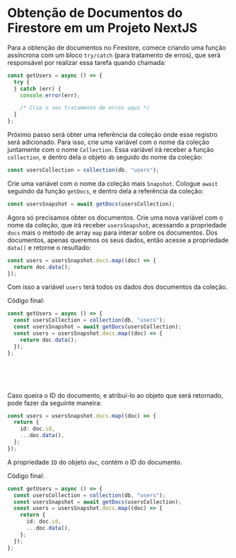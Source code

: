 # Obtenção de Documentos do Firestore em um Projeto NextJS

Para a obtenção de documentos no Firestore, comece criando uma função assíncrona com um bloco `try/catch` (para tratamento de erros), que será responsável por realizar essa tarefa quando chamada:

```typescript
const getUsers = async () => {
  try {
  } catch (err) {
    console.error(err);

    /* Crie o seu tratamento de erros aqui */
  }
};
```

Próximo passo será obter uma referência da coleção onde esse registro será adicionado.
Para isso, crie uma variável com o nome da coleção juntamente com o nome `Collection`.
Essa variável irá receber a função `collection`, e dentro dela o objeto `db` seguido do nome da coleção:

```typescript
const usersCollection = collection(db, "users");
```

Crie uma variável com o nome da coleção mais `Snapshot`.
Cologue `await` seguindo da função `getDocs`, e dentro dela a referência da coleção:

```typescript
const usersSnapshot = await getDocs(usersCollection);
```

Agora só precisamos obter os documentos.
Crie uma nova variável com o nome da coleção, que irá receber `usersSnapshot`, acessando a propriedade `docs` mais o método de array `map` para interar sobre os documentos.
Dos documentos, apenas queremos os seus dados, então acesse a propriedade `data()` e retorne o resultado:

```typescript
const users = usersSnapshot.docs.map((doc) => {
  return doc.data();
});
```

Com isso a variável `users` terá todos os dados dos documentos da coleção.

Código final:

```typescript
const getUsers = async () => {
  const usersCollection = collection(db, "users");
  const usersSnapshot = await getDocs(usersCollection);
  const users = usersSnapshot.docs.map((doc) => {
    return doc.data();
  });
};
```

</br>
</br>
</br>

Caso queira o ID do documento, e atribuí-lo ao objeto que será retornado, pode fazer da seguinte maneira:

```typescript
const users = usersSnapshot.docs.map((doc) => {
  return {
    id: doc.id,
    ...doc.data(),
  };
});
```

A propriedade `ID` do objeto `doc`, contém o ID do documento.

Código final:

```typescript
const getUsers = async () => {
  const usersCollection = collection(db, "users");
  const usersSnapshot = await getDocs(usersCollection);
  const users = usersSnapshot.docs.map((doc) => {
    return {
      id: doc.id,
      ...doc.data(),
    };
  });
};
```
